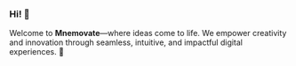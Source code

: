 ### Hi! 👋  
Welcome to **Mnemovate**—where ideas come to life. We empower creativity and innovation through seamless, intuitive, and impactful digital experiences. 🚀
